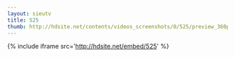 ```yaml
---
layout: sieutv
title: 525
thumb: http://hdsite.net/contents/videos_screenshots/0/525/preview_360p.mp4.jpg
---
```

{% include iframe src='http://hdsite.net/embed/525' %}
 
